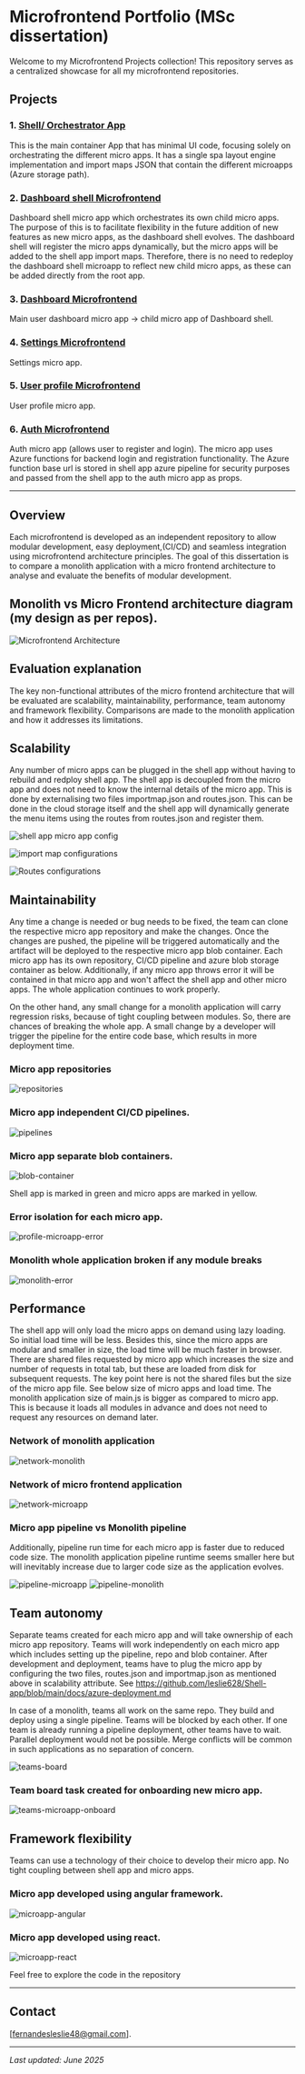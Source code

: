 # Microfrontend Portfolio (MSc dissertation)

Welcome to my Microfrontend Projects collection! This repository serves as a centralized showcase for all my microfrontend repositories.

## Projects

### 1. [Shell/ Orchestrator App](https://github.com/leslie628/Shell-app)  
This is the main container App that has minimal UI code, focusing solely on orchestrating the different micro apps. It has a single spa layout engine implementation and import maps JSON that contain the different microapps (Azure storage path).

### 2. [Dashboard shell Microfrontend](https://github.com/leslie628/dashboard-shell)  
Dashboard shell micro app which orchestrates its own child micro apps. The purpose of this is to facilitate flexibility in the future addition of new features as new micro apps, as the dashboard shell evolves. The dashboard shell will register the micro apps dynamically, but the micro apps will be added to the shell app import maps. Therefore, there is no need to redeploy the dashboard shell microapp to reflect new child micro apps, as these can be added directly from the root app.

### 3. [Dashboard Microfrontend](https://github.com/leslie628/dashboard-app)  
Main user dashboard micro app -> child micro app of Dashboard shell.

### 4. [Settings Microfrontend](https://github.com/leslie628/settings-app)  
Settings micro app.

### 5. [User profile Microfrontend](https://github.com/leslie628/user-profile)  
User profile micro app.

### 6. [Auth Microfrontend](https://github.com/leslie628/auth-app)  
Auth micro app (allows user to register and login). The micro app uses Azure functions for backend login and registration functionality. The Azure function base url is stored in shell app azure pipeline for security purposes and passed from the shell app to the auth micro app as props.

---

## Overview

Each microfrontend is developed as an independent repository to allow modular development, easy deployment,(CI/CD) and seamless integration using microfrontend architecture principles. The goal of this dissertation is to compare a monolith application with a micro frontend architecture to analyse and evaluate the benefits of modular development.

## Monolith vs Micro Frontend architecture diagram (my design as per repos). 
![Microfrontend Architecture](./images/Monolith-MicroFrontend-Architecture.png)

## Evaluation explanation

The key non-functional attributes of the micro frontend architecture that will be evaluated are scalability, maintainability, performance, team autonomy and framework flexibility. Comparisons are made to the monolith application and how it addresses its limitations.

## Scalability
Any number of micro apps can be plugged in the shell app without having to rebuild and redploy shell app. The shell app is decoupled from the micro app and does not need to know the internal details of the micro app. This is done by externalising two files importmap.json and routes.json. This can be done in the cloud storage itself and the shell app will dynamically generate the menu items using the routes from routes.json and register them. 

![shell app micro app config](./images/config-files.png)

![import map configurations](./images/import-maps-azure.png)

![Routes configurations](./images/routes.png)

## Maintainability
Any time a change is needed or bug needs to be fixed, the team can clone the respective micro app repository and make the changes. Once the changes are pushed, the pipeline will be triggered automatically and the artifact will be deployed to the respective micro app blob container. Each micro app has its own repository, CI/CD pipeline and azure blob storage container as below. Additionally, if any micro app throws error it will be contained in that micro app and won't affect the shell app and other micro apps. The whole application continues to work properly.  

On the other hand, any small change for a monolith application will carry regression risks, because of tight coupling between modules. So, there are chances of breaking the whole app. A small change by a developer will trigger the pipeline for the entire code base, which results in more deployment time.

### Micro app repositories
![repositories](./images/microfrontend-repos.png)

### Micro app independent CI/CD pipelines.
![pipelines](./images/allPipelines.png)

### Micro app separate blob containers.
![blob-container](./images/azure-blob-container.png)

Shell app is marked in green and micro apps are marked in yellow.

### Error isolation for each micro app.
![profile-microapp-error](./images/user-profile-ui-error.png)

### Monolith whole application broken if any module breaks
![monolith-error](./images/monolithic-dashboard-userStatfault.png)

## Performance
The shell app will only load the micro apps on demand using lazy loading. So initial load time will be less. Besides this, since the micro apps are modular and smaller in size, the load time will be much faster in browser. There are shared files requested by micro app which increases the size and number of requests in total tab, but these are loaded from disk for subsequent requests. The key point here is not the shared files but the size of the micro app file. See below size of micro apps and load time. 
The monolith application size of main.js is bigger as compared to micro app. This is because it loads all modules in advance and does not need to request any resources on demand later.  

### Network of monolith application
![network-monolith](./images/monolithic-dashboard-network.png)

### Network of micro frontend application
![network-microapp](./images/feedback-micro-network.png)

### Micro app pipeline vs Monolith pipeline
Additionally, pipeline run time for each micro app is faster due to reduced code size. The monolith application pipeline runtime seems smaller here but will inevitably increase due to larger code size as the application evolves.

![pipeline-microapp](./images/profile-microapp-pipeline.png) ![pipeline-monolith](./images/monolith-pipeline-run.png)

## Team autonomy
Separate teams created for each micro app and will take ownership of each micro app repository. Teams will work independently on each micro app which includes setting up the pipeline, repo and blob container. After development and deployment, teams have to plug the micro app by configuring the two files, routes.json and importmap.json as mentioned above in scalability attribute. See https://github.com/leslie628/Shell-app/blob/main/docs/azure-deployment.md

In case of a monolith, teams all work on the same repo. They build and deploy using a single pipeline. Teams will be blocked by each other. If one team is already running a pipeline deployment, other teams have to wait. Parallel deployment would not be possible. Merge conflicts will be common in such applications as no separation of concern.

![teams-board](./images/teams-board.png)

### Team board task created for onboarding new micro app.
![teams-microapp-onboard](./images/feedback-doing.png)

## Framework flexibility
Teams can use a technology of their choice to develop their micro app. No tight coupling between shell app and micro apps. 
### Micro app developed using angular framework.
![microapp-angular](./images/framework-angular.png)

### Micro app developed using react.
![microapp-react](./images/framework-react.png)

Feel free to explore the code in the repository

---

## Contact

[fernandesleslie48@gmail.com].

---

*Last updated: June 2025*
